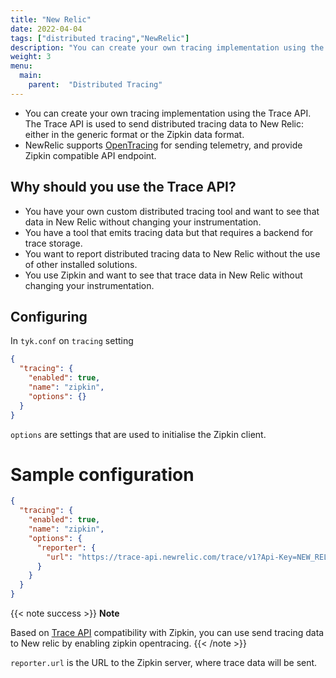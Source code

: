 ```yaml
---
title: "New Relic"
date: 2022-04-04
tags: ["distributed tracing","NewRelic"]
description: "You can create your own tracing implementation using the Trace API. The Trace API is used to send distributed tracing data to New Relic: either in the generic format or the Zipkin data format."
weight: 3
menu: 
  main:
    parent:  "Distributed Tracing"
---
```


- You can create your own tracing implementation using the Trace API. The Trace API is used to send distributed tracing data to New Relic: either in the generic format or the Zipkin data format. 
- NewRelic supports [OpenTracing](https://docs.newrelic.com/docs/distributed-tracing/trace-api/report-zipkin-format-traces-trace-api/) for sending telemetry, and provide Zipkin compatible API endpoint.

## Why should you use the Trace API?

- You have your own custom distributed tracing tool and want to see that data in New Relic without changing your instrumentation.
- You have a tool that emits tracing data but that requires a backend for trace storage.
- You want to report distributed tracing data to New Relic without the use of other installed solutions.
- You use Zipkin and want to see that trace data in New Relic without changing your instrumentation.

## Configuring

In `tyk.conf` on `tracing` setting

```.json
{
  "tracing": {
    "enabled": true,
    "name": "zipkin",
    "options": {}
  }
}
```

`options` are settings that are used to initialise the Zipkin client.

# Sample configuration

```.json
{
  "tracing": {
    "enabled": true,
    "name": "zipkin",
    "options": {
      "reporter": {
        "url": "https://trace-api.newrelic.com/trace/v1?Api-Key=NEW_RELIC_LICENSE_KEY&Data-Format=zipkin&Data-Format-Version=2"
      }
    }
  }
}
```

{{< note success >}}
**Note**  

Based on [Trace API](https://docs.newrelic.com/docs/distributed-tracing/trace-api/introduction-trace-api/) compatibility with Zipkin, you can use send tracing data to New relic by enabling zipkin opentracing.
{{< /note >}}


`reporter.url` is the URL to the Zipkin server, where trace data will be sent.